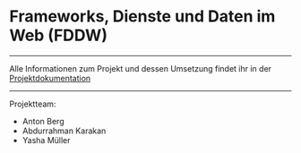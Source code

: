 # Frameworks, Dienste und Daten im Web (FDDW)

***

Alle Informationen zum Projekt und dessen Umsetzung findet ihr in der [Projektdokumentation]([https://github.com/AKarakan/FDDWSS22_BergMuellerKarakan/wiki/Dokumentation](Projektdokumentation))

***

Projektteam:

* Anton Berg
* Abdurrahman Karakan
* Yasha Müller
